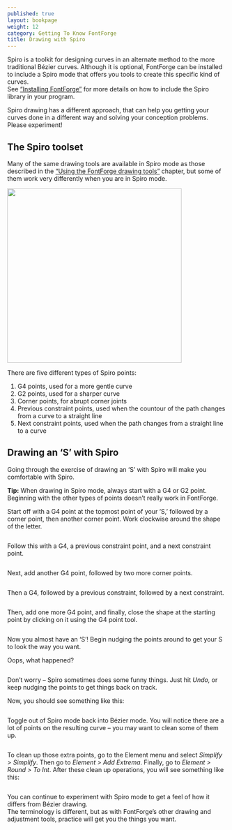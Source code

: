 ```yaml
---
published: true
layout: bookpage
weight: 12
category: Getting To Know FontForge
title: Drawing with Spiro
---
```


Spiro is a toolkit for designing curves in an alternate method to the more traditional B&eacute;zier
curves. Although it is optional, FontForge can be installed to include a Spiro mode that offers you
tools to create this specific kind of curves.  
See [“Installing FontForge”] for more details on how to include the Spiro library in your program.

Spiro drawing has a different approach, that can help you getting your curves done in a different
way and solving your conception problems. Please experiment!

## The Spiro toolset

Many of the same drawing tools are available in Spiro mode as those described in the [“Using the
FontForge drawing tools”] chapter, but some of them work very differently when you are in Spiro mode.

<img src="images/spiro_tools_labels.png" alt width="400">

There are five different types of Spiro points:

1. G4 points, used for a more gentle curve
2. G2 points, used for a sharper curve
3. Corner points, for abrupt corner joints
4. Previous constraint points, used when the countour of the path changes from a curve to a straight
   line
5. Next constraint points, used when the path changes from a straight line to a curve

## Drawing an ‘S’ with Spiro

Going through the exercise of drawing an ‘S’ with Spiro will make you comfortable with Spiro.

<p class="note"><b>Tip:</b> When drawing in Spiro mode, always start with a G4 or G2 point.
Beginning with the other types of points doesn’t really work in FontForge.</p>

Start off with a G4 point at the topmost point of your ‘S,’ followed by a corner point, then another
corner point. Work clockwise around the shape of the letter.

<img src="images/S%20at%2083%20from%20Untitled1%20-_023.png" alt>

Follow this with a G4, a previous constraint point, and a next constraint point.

<img src="images/S%20at%2083%20from%20Untitled1%20-_022.png" alt>

Next, add another G4 point, followed by two more corner points.

<img src="images/S%20at%2083%20from%20Untitled1%20-_024.png" alt>

Then a G4, followed by a previous constraint, followed by a next constraint.

<img src="images/S%20at%2083%20from%20Untitled1%20-_025.png" alt>

Then, add one more G4 point, and finally, close the shape at the starting point by clicking on it
using the G4 point tool.

<img src="images/S%20at%2083%20from%20Untitled1%20-_026.png" alt>

Now you almost have an ‘S’! Begin nudging the points around to get your S to look the way you want.

<div class="warn"><p>Oops, what happened?</p>

<img src="images/S%20at%2083%20from%20Untitled1%20-_032.png" alt>

<p>Don’t worry &ndash; Spiro sometimes does some funny things. Just hit <i>Undo,</i> or keep nudging
the points to get things back on track.</p></div>

Now, you should see something like this:

<img src="images/S%20at%2083%20from%20Untitled1%20-_028.png" alt>

Toggle out of Spiro mode back into B&eacute;zier mode. You will notice there are a lot of points on
the resulting curve &ndash; you may want to clean some of them up. 

<img src="images/S%20at%2083%20from%20Untitled1%20-_031.png" alt>

To clean up those extra points, go to the Element menu and select <i>Simplify &gt; Simplify</i>.
Then go to <i>Element &gt; Add Extrema</i>. Finally, go to <i>Element &gt; Round &gt; To Int</i>.
After these clean up operations, you will see something like this:

<img src="images/S%20at%2083%20from%20Untitled1%20-_029.png" alt>

You can continue to experiment with Spiro mode to get a feel of how it differs from B&eacute;zier
drawing.  
The terminology is different, but as with FontForge’s other drawing and adjustment tools, practice
will get you the things you want.

[“Installing FontForge”]: Installing_Fontforge.html
[“Using the FontForge drawing tools”]: Using_the_Fontforge_Drawing_Tools.html
